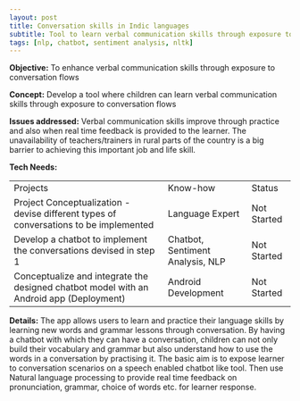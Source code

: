```yaml
---
layout: post
title: Conversation skills in Indic languages
subtitle: Tool to learn verbal communication skills through exposure to conversation flows
tags: [nlp, chatbot, sentiment analysis, nltk]
---
```


**Objective:** To enhance verbal communication skills through exposure to conversation flows

**Concept:** Develop a tool where children can learn verbal communication skills through exposure to conversation flows

**Issues addressed:** Verbal communication skills improve through practice and also when real time feedback is provided to the learner. The unavailability of teachers/trainers in rural parts of the country is a big barrier to achieving this important job and life skill. 

**Tech Needs:**

<table>
  <tr>
    <td>Projects</td>
    <td>Know-how</td>
    <td>Status</td>
  </tr>
  <tr>
    <td>Project Conceptualization - devise different types of conversations to be implemented</td>
    <td>Language Expert</td>
    <td>Not Started</td>
  </tr>
  <tr>
    <td>Develop a chatbot to implement the conversations devised in step 1</td>
    <td>Chatbot, Sentiment Analysis, NLP</td>
    <td>Not Started</td>
  </tr>
  <tr>
    <td>Conceptualize and integrate the designed chatbot model with an Android app (Deployment)</td>
    <td>Android Development</td>
    <td>Not Started</td>
  </tr>
</table>


**Details:**
The app allows users to learn and practice their language skills by learning new words and grammar lessons through conversation. By having a chatbot with which they can have a conversation, children can not only build their vocabulary and grammar but also understand how to use the words in a conversation by practising it. The basic aim is to expose learner to conversation scenarios on a speech enabled chatbot like tool. Then use Natural language processing to provide real time feedback on pronunciation, grammar, choice of words etc. for learner response.

